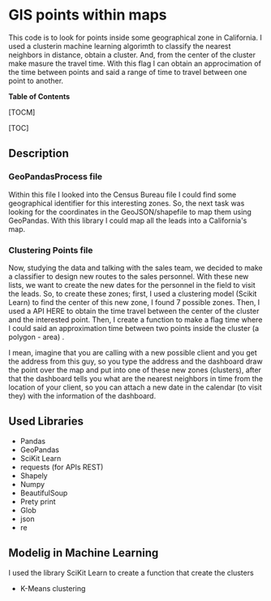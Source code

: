# GIS points within maps
This code is to look for points inside some geographical zone in California. I used  a clusterin machine learning algorimth to classify the nearest neighbors in distance, obtain a cluster. And, from the center of the cluster make masure the travel time. With this flag I can obtain an approcimation of the time between points and said a range of time to travel between one point to another.

**Table of Contents**

[TOCM]

[TOC]

## Description
###  GeoPandasProcess file
Within this file I looked into the Census Bureau file I could find some geographical identifier for this interesting zones. So, the next task was looking for the coordinates in the GeoJSON/shapefile to map them using GeoPandas. With this library I could map all the leads into a California's map. 

### Clustering Points file
Now, studying the data and talking with the sales team, we decided to make a classifier to design new routes to the sales personnel. With these new lists, we want to create the new dates for the personnel in the field to visit the leads. So, to create these zones; first, I used a clustering model (Scikit Learn) to find the center of this new zone, I found 7 possible zones. Then, I used a API HERE to obtain the time travel between the center of the cluster and the interested point. Then, I create a function to make a flag time where I could said an approximation time between two points inside the cluster (a polygon - area) . 

I mean, imagine that you are calling with a new possible client and you get the address from this guy, so you type the address and the dashboard draw the point over the map and put into one of these new zones (clusters), after that the dashboard tells you what are the nearest neighbors in time from the location of your client, so you can attach a new date in the calendar (to visit they) with the information of the dashboard. 

## Used Libraries
- Pandas
- GeoPandas
- SciKit Learn
- requests (for APIs REST)
- Shapely
- Numpy
- BeautifulSoup
- Prety print
- Glob
- json
- re

## Modelig in Machine Learning
I used the library SciKit Learn to create a function that create the clusters
- K-Means clustering

